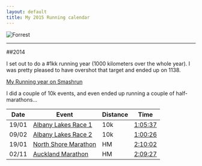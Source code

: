 ```yaml
---
layout: default
title: My 2015 Running calendar
---
```


![Forrest](http://www.moviequotesandmore.com/image-files/forrest-gump-quotes-23.jpg)

---

##2014

I set out to do a #1kk running year (1000 kilometers over the whole year). I was pretty pleased to have overshot that target and ended up on 1138.

[My Running year on Smashrun](http://smashrun.com/ian.randall/overview/2014)


I did a couple of 10k events, and even ended up running a couple of half-marathons...

| Date | Event | Distance | Time |
| ---- | ----- | -------- | ---- |
| 19/01 | [Albany Lakes Race 1](http://albanylakes.co.nz/) | 10k | [1:05:37](http://tiktok.biz/albanylakes/2014r1/0746) |
| 09/02 | [Albany Lakes Race 2](http://albanylakes.co.nz/) | 10k | [1:00:26](http://tiktok.biz/albanylakes/2014r2/0746) |
| 19/01 | [North Shore Marathon](http://www.northshoremarathon.co.nz/) | HM | [2:10:02](http://results.racetiming.co.nz/resultdetails.php?t=c&cid=1140) |
| 02/11 | [Auckland Marathon](http://www.aucklandmarathon.co.nz/) | HM | [2:09:27](http://tiktok.biz/aucklandmarathon/2014/15521) |
